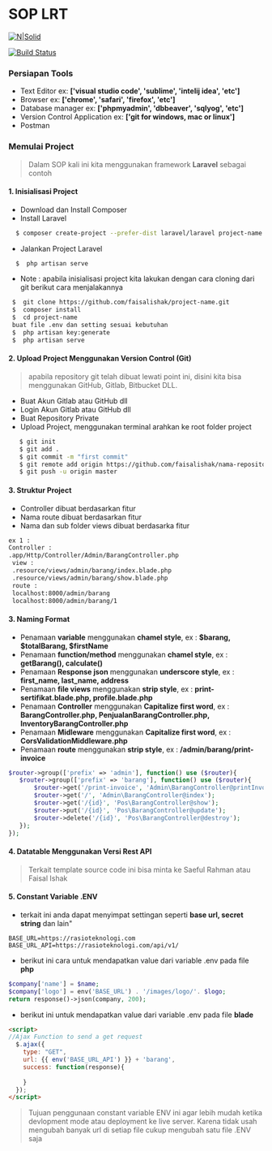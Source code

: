 # SOP LRT

[![N|Solid](http://rasioteknologi.com/assets/img/logo/logo-lrt.png)](http://rasioteknologi.com)

[![Build Status](https://travis-ci.org/joemccann/dillinger.svg?branch=master)](http://rasioteknologi.com)


### Persiapan Tools
  - Text Editor ex: **['visual studio code', 'sublime', 'intelij idea', 'etc']**
  - Browser ex: **['chrome', 'safari', 'firefox', 'etc']**
  - Database manager ex: **['phpmyadmin', 'dbbeaver', 'sqlyog', 'etc']**
  - Version Control Application ex: **['git for windows, mac  or linux']**
  - Postman

### Memulai Project
> Dalam SOP kali ini kita menggunakan framework **Laravel** sebagai contoh
#### 1. Inisialisasi Project 
  - Download dan Install Composer 
  - Install Laravel 
```sh 
  $ composer create-project --prefer-dist laravel/laravel project-name
```
  - Jalankan Project Laravel
```sh 
  $  php artisan serve
```
 - Note : apabila inisialisasi project kita lakukan dengan cara cloning dari git berikut cara menjalakannya
 ```sh 
  $  git clone https://github.com/faisalishak/project-name.git
  $  composer install
  $  cd project-name
  buat file .env dan setting sesuai kebutuhan 
  $  php artisan key:generate
  $  php artisan serve
```

#### 2. Upload Project Menggunakan Version Control (Git)
> apabila repository git telah dibuat lewati point ini, disini kita bisa menggunakan GitHub, Gitlab, Bitbucket DLL.

  - Buat Akun Gitlab atau GitHub dll
  - Login Akun Gitlab atau GitHub dll
  - Buat Repository Private
  - Upload Project, menggunakan terminal arahkan ke root folder project
```sh 
   $ git init 
   $ git add . 
   $ git commit -m "first commit" 
   $ git remote add origin https://github.com/faisalishak/nama-repository.git 
   $ git push -u origin master
```

#### 3. Struktur Project
- Controller dibuat berdasarkan fitur 
- Nama route dibuat berdasarkan fitur
- Nama dan sub folder views dibuat berdasarka fitur
```sh 
ex 1 : 
Controller :
.app/Http/Controller/Admin/BarangController.php
 view :
 .resource/views/admin/barang/index.blade.php
 .resource/views/admin/barang/show.blade.php
 route :
 localhost:8000/admin/barang
 localhost:8000/admin/barang/1
```


#### 3. Naming Format
- Penamaan **variable** menggunakan **chamel style**, ex : **$barang, $totalBarang, $firstName** 
- Penamaan **function/method** menggunakan **chamel style**, ex : **getBarang(), calculate()**
- Penamaan **Response json** menggunakan **underscore style**, ex : **first_name, last_name, address** 
- Penamaan **file views** menggunakan **strip style**, ex : **print-sertifikat.blade.php, profile.blade.php**
- Penamaan **Controller** menggunakan **Capitalize first word**, ex : **BarangController.php, PenjualanBarangController.php, InventoryBarangController.php**
- Penamaan **Midleware** menggunakan **Capitalize first word**, ex : **CorsValidationMiddleware.php**
- Penamaan **route** menggunakan **strip style**, ex : **/admin/barang/print-invoice**
 ```php
 $router->group(['prefix' => 'admin'], function() use ($router){
    $router->group(['prefix' => 'barang'], function() use ($router){
        $router->get('/print-invoice', 'Admin\BarangController@printInvoice');
        $router->get('/', 'Admin\BarangController@index');
        $router->get('/{id}', 'Pos\BarangController@show');
        $router->put('/{id}', 'Pos\BarangController@update');
        $router->delete('/{id}', 'Pos\BarangController@destroy');
    });
});
```

#### 4. Datatable Menggunakan Versi Rest API
> Terkait template source code ini bisa minta ke Saeful Rahman atau Faisal Ishak

#### 5. Constant Variable .ENV
- terkait ini anda dapat menyimpat settingan seperti  **base url, secret string** dan lain"
```
BASE_URL=https://rasioteknologi.com
BASE_URL_API=https://rasioteknologi.com/api/v1/
```
- berikut ini cara untuk mendapatkan value dari variable .env pada file **php**
```php
$company['name'] = $name;
$company['logo'] = env('BASE_URL') . '/images/logo/'. $logo;
return response()->json(company, 200);
```

- berikut ini untuk mendapatkan value dari variable .env pada file **blade**
```html
<script>
//Ajax Function to send a get request
  $.ajax({
    type: "GET",
    url: {{ env('BASE_URL_API') }} + 'barang',
    success: function(response){
        
    }
  });
</script>
```
> Tujuan penggunaan constant variable ENV ini agar lebih mudah ketika devlopment mode atau deployment ke live server.
> Karena tidak usah mengubah banyak url di setiap file cukup mengubah satu file .ENV saja









